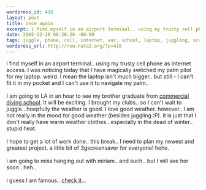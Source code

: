 ```yaml
--- 
wordpress_id: 418
layout: post
title: once again
excerpt: i find myself in an airport terminal.. using my trusty cell phone as internet access. I was noticing today that I have magically switched my palm pilot for my laptop. weird. I mean the laptop isn't much bigger.. but still - I can't fit it in my pocket and I can't use it to navigate my palm..I am going to LA in an hour to see my brother graduate from comme...
date: 2002-12-19 00:20:26 -06:00
tags: juggle, phone, cell, internet, war, school, laptop, juggling, screensaver
wordpress_url: http://new.nata2.org/?p=418
---
```

i find myself in an airport terminal.. using my trusty cell phone as internet access. I was noticing today that I have magically switched my palm pilot for my laptop. weird. I mean the laptop isn't much bigger.. but still - I can't fit it in my pocket and I can't use it to navigate my palm..<br/><br/>I am going to LA in an hour to see my brother graduate from <a href="http://www.coo.edu">commercial diving school</a>. It will be exciting. I brought my clubs.. so I can't wait to juggle.. hoepfully the weather is good. I love good weather. however.. I am not really in the mood for good weather (besides juggling :P). it is just that I don't really have warm weather clothes.. especially in the dead of winter.. stupid heat.<br/><br/>I hope to get a lot of work done.. this break.. I need to plan my newest and greatest project. a little bit of 3gscreensaver for everyone! hehe. <br/><br/>i am going to miss hanging out with miriam.. and such.. but I will see her soon.. heh.. <br/><br/>i guess I am famous.. <a href="http://www.nata2.info/?path=war">check it</a>...
